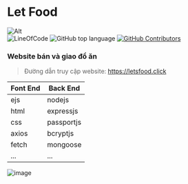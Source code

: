# Let Food

![Alt](https://repobeats.axiom.co/api/embed/449e7cc3c1580aaeefd8a4a767fdba4ead5982f0.svg 'Repobeats analytics image')  
![LineOfCode](https://tokei.rs/b1/github/ttd4t/Lets-Food?category=code)
![GitHub top language](https://img.shields.io/github/languages/top/dd4tj/Lets-Food?style=flat-square&logo=github)
[![GitHub Contributors](https://img.shields.io/github/contributors/dd4tj/Lets-Food.svg?style=flat-square&logo=github)](https://github.com/dd4tj/Lets-Food/graphs/contributors)

### Website bán và giao đồ ăn

> Đường dẫn truy cập website: https://letsfood.click <br>

| Font End | Back End   |
| -------- | ---------- |
| ejs      | nodejs     |
| html     | expressjs  |
| css      | passportjs |
| axios    | bcryptjs   |
| fetch    | mongoose   |
| ...      | ...        |

![image](https://media.discordapp.net/attachments/1028641618498170971/1031883368331231232/unknown.png?width=1440&height=583)
